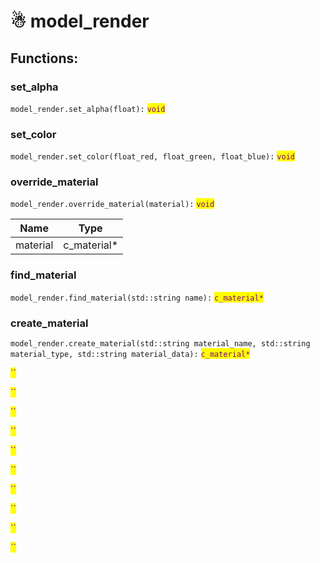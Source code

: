 # ☃ model\_render

## Functions:

### set\_alpha

`model_render.set_alpha(float):` <mark style="color:purple;">`void`</mark>

### set\_color

`model_render.set_color(float_red, float_green, float_blue):` <mark style="color:purple;">`void`</mark>

### override\_material

`model_render.override_material(material):` <mark style="color:purple;">`void`</mark>

| Name     | Type          |
| -------- | ------------- |
| material | c\_material\* |

### find\_material

`model_render.find_material(std::string name):` <mark style="color:purple;">`c_material*`</mark>

### create\_material

`model_render.create_material(std::string material_name, std::string material_type, std::string material_data):` <mark style="color:purple;">`c_material*`</mark>

<mark style="color:purple;">``</mark>

<mark style="color:purple;">``</mark>

<mark style="color:purple;">``</mark>

<mark style="color:purple;">``</mark>

<mark style="color:purple;">``</mark>

<mark style="color:purple;">``</mark>

<mark style="color:purple;">``</mark>

<mark style="color:purple;">``</mark>

<mark style="color:purple;">``</mark>

<mark style="color:purple;">``</mark>
